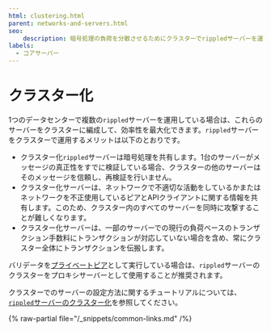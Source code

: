 ```yaml
---
html: clustering.html
parent: networks-and-servers.html
seo:
    description: 暗号処理の負荷を分散させるためにクラスターでrippledサーバーを運用できます。
labels:
  - コアサーバー
---
```

# クラスター化

1つのデータセンターで複数の`rippled`サーバーを運用している場合は、これらのサーバーをクラスターに編成して、効率性を最大化できます。`rippled`サーバーをクラスターで運用するメリットは以下のとおりです。

- クラスター化`rippled`サーバーは暗号処理を共有します。1台のサーバーがメッセージの真正性をすでに検証している場合、クラスターの他のサーバーはそのメッセージを信頼し、再検証を行いません。
- クラスター化サーバーは、ネットワークで不適切な活動をしているかまたはネットワークを不正使用しているピアとAPIクライアントに関する情報を共有します。このため、クラスター内のすべてのサーバーを同時に攻撃することが難しくなります。
- クラスター化サーバーは、一部のサーバーでの現行の負荷ベースのトランザクション手数料にトランザクションが対応していない場合を含め、常にクラスター全体にトランザクションを伝搬します。

バリデータを[プライベートピア](peer-protocol.md#プライベートピア)として実行している場合は、`rippled`サーバーのクラスターをプロキシサーバーとして使用することが推奨されます。

クラスターでのサーバーの設定方法に関するチュートリアルについては、[`rippled`サーバーのクラスター化](../../infrastructure/configuration/peering/cluster-rippled-servers.md)を参照してください。

{% raw-partial file="/_snippets/common-links.md" /%}
